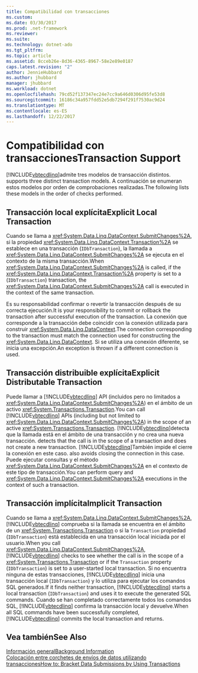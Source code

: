 ```yaml
---
title: Compatibilidad con transacciones
ms.custom: 
ms.date: 03/30/2017
ms.prod: .net-framework
ms.reviewer: 
ms.suite: 
ms.technology: dotnet-ado
ms.tgt_pltfrm: 
ms.topic: article
ms.assetid: 8cceb26e-8d36-4365-8967-58e2e89e0187
caps.latest.revision: "2"
author: JennieHubbard
ms.author: jhubbard
manager: jhubbard
ms.workload: dotnet
ms.openlocfilehash: 79cd52f137347ec24e7cc9a646d0306d95fe53d8
ms.sourcegitcommit: 16186c34a957fdd52e5db7294f291f7530ac9d24
ms.translationtype: MT
ms.contentlocale: es-ES
ms.lasthandoff: 12/22/2017
---
```

# <a name="transaction-support"></a><span data-ttu-id="1bcb2-102">Compatibilidad con transacciones</span><span class="sxs-lookup"><span data-stu-id="1bcb2-102">Transaction Support</span></span>
[!INCLUDE[vbtecdlinq](../../../../../../includes/vbtecdlinq-md.md)]<span data-ttu-id="1bcb2-103">admite tres modelos de transacción distintos.</span><span class="sxs-lookup"><span data-stu-id="1bcb2-103"> supports three distinct transaction models.</span></span> <span data-ttu-id="1bcb2-104">A continuación se enumeran estos modelos por orden de comprobaciones realizadas.</span><span class="sxs-lookup"><span data-stu-id="1bcb2-104">The following lists these models in the order of checks performed.</span></span>  
  
## <a name="explicit-local-transaction"></a><span data-ttu-id="1bcb2-105">Transacción local explícita</span><span class="sxs-lookup"><span data-stu-id="1bcb2-105">Explicit Local Transaction</span></span>  
 <span data-ttu-id="1bcb2-106">Cuando se llama a <xref:System.Data.Linq.DataContext.SubmitChanges%2A>, si la propiedad <xref:System.Data.Linq.DataContext.Transaction%2A> se establece en una transacción (`IDbTransaction`), la llamada a <xref:System.Data.Linq.DataContext.SubmitChanges%2A> se ejecuta en el contexto de la misma transacción.</span><span class="sxs-lookup"><span data-stu-id="1bcb2-106">When <xref:System.Data.Linq.DataContext.SubmitChanges%2A> is called, if the <xref:System.Data.Linq.DataContext.Transaction%2A> property is set to a (`IDbTransaction`) transaction, the <xref:System.Data.Linq.DataContext.SubmitChanges%2A> call is executed in the context of the same transaction.</span></span>  
  
 <span data-ttu-id="1bcb2-107">Es su responsabilidad confirmar o revertir la transacción después de su correcta ejecución.</span><span class="sxs-lookup"><span data-stu-id="1bcb2-107">It is your responsibility to commit or rollback the transaction after successful execution of the transaction.</span></span> <span data-ttu-id="1bcb2-108">La conexión que corresponde a la transacción debe coincidir con la conexión utilizada para construir <xref:System.Data.Linq.DataContext>.</span><span class="sxs-lookup"><span data-stu-id="1bcb2-108">The connection corresponding to the transaction must match the connection used for constructing the <xref:System.Data.Linq.DataContext>.</span></span> <span data-ttu-id="1bcb2-109">Si se utiliza una conexión diferente, se inicia una excepción.</span><span class="sxs-lookup"><span data-stu-id="1bcb2-109">An exception is thrown if a different connection is used.</span></span>  
  
## <a name="explicit-distributable-transaction"></a><span data-ttu-id="1bcb2-110">Transacción distribuible explícita</span><span class="sxs-lookup"><span data-stu-id="1bcb2-110">Explicit Distributable Transaction</span></span>  
 <span data-ttu-id="1bcb2-111">Puede llamar a [!INCLUDE[vbtecdlinq](../../../../../../includes/vbtecdlinq-md.md)] API (incluidos pero no limitados a <xref:System.Data.Linq.DataContext.SubmitChanges%2A>) en el ámbito de un activo <xref:System.Transactions.Transaction>.</span><span class="sxs-lookup"><span data-stu-id="1bcb2-111">You can call [!INCLUDE[vbtecdlinq](../../../../../../includes/vbtecdlinq-md.md)] APIs (including but not limited to <xref:System.Data.Linq.DataContext.SubmitChanges%2A>) in the scope of an active <xref:System.Transactions.Transaction>.</span></span> [!INCLUDE[vbtecdlinq](../../../../../../includes/vbtecdlinq-md.md)]<span data-ttu-id="1bcb2-112">detecta que la llamada está en el ámbito de una transacción y no crea una nueva transacción.</span><span class="sxs-lookup"><span data-stu-id="1bcb2-112"> detects that the call is in the scope of a transaction and does not create a new transaction.</span></span> [!INCLUDE[vbtecdlinq](../../../../../../includes/vbtecdlinq-md.md)]<span data-ttu-id="1bcb2-113">También impide el cierre la conexión en este caso.</span><span class="sxs-lookup"><span data-stu-id="1bcb2-113"> also avoids closing the connection in this case.</span></span> <span data-ttu-id="1bcb2-114">Puede ejecutar consultas y el método <xref:System.Data.Linq.DataContext.SubmitChanges%2A> en el contexto de este tipo de transacción.</span><span class="sxs-lookup"><span data-stu-id="1bcb2-114">You can perform query and <xref:System.Data.Linq.DataContext.SubmitChanges%2A> executions in the context of such a transaction.</span></span>  
  
## <a name="implicit-transaction"></a><span data-ttu-id="1bcb2-115">Transacción implícita</span><span class="sxs-lookup"><span data-stu-id="1bcb2-115">Implicit Transaction</span></span>  
 <span data-ttu-id="1bcb2-116">Cuando se llama a <xref:System.Data.Linq.DataContext.SubmitChanges%2A>, [!INCLUDE[vbtecdlinq](../../../../../../includes/vbtecdlinq-md.md)] comprueba si la llamada se encuentra en el ámbito de un <xref:System.Transactions.Transaction> o si la `Transaction` propiedad (`IDbTransaction`) está establecida en una transacción local iniciada por el usuario.</span><span class="sxs-lookup"><span data-stu-id="1bcb2-116">When you call <xref:System.Data.Linq.DataContext.SubmitChanges%2A>, [!INCLUDE[vbtecdlinq](../../../../../../includes/vbtecdlinq-md.md)] checks to see whether the call is in the scope of a <xref:System.Transactions.Transaction> or if the `Transaction` property (`IDbTransaction`) is set to a user-started local transaction.</span></span> <span data-ttu-id="1bcb2-117">Si no encuentra ninguna de estas transacciones, [!INCLUDE[vbtecdlinq](../../../../../../includes/vbtecdlinq-md.md)] inicia una transacción local (`IDbTransaction`) y lo utiliza para ejecutar los comandos SQL generados.</span><span class="sxs-lookup"><span data-stu-id="1bcb2-117">If it finds neither transaction, [!INCLUDE[vbtecdlinq](../../../../../../includes/vbtecdlinq-md.md)] starts a local transaction (`IDbTransaction`) and uses it to execute the generated SQL commands.</span></span> <span data-ttu-id="1bcb2-118">Cuando se han completado correctamente todos los comandos SQL, [!INCLUDE[vbtecdlinq](../../../../../../includes/vbtecdlinq-md.md)] confirma la transacción local y devuelve.</span><span class="sxs-lookup"><span data-stu-id="1bcb2-118">When all SQL commands have been successfully completed, [!INCLUDE[vbtecdlinq](../../../../../../includes/vbtecdlinq-md.md)] commits the local transaction and returns.</span></span>  
  
## <a name="see-also"></a><span data-ttu-id="1bcb2-119">Vea también</span><span class="sxs-lookup"><span data-stu-id="1bcb2-119">See Also</span></span>  
 [<span data-ttu-id="1bcb2-120">Información general</span><span class="sxs-lookup"><span data-stu-id="1bcb2-120">Background Information</span></span>](../../../../../../docs/framework/data/adonet/sql/linq/background-information.md)  
 [<span data-ttu-id="1bcb2-121">Colocación entre corchetes de envíos de datos utilizando transacciones</span><span class="sxs-lookup"><span data-stu-id="1bcb2-121">How to: Bracket Data Submissions by Using Transactions</span></span>](../../../../../../docs/framework/data/adonet/sql/linq/how-to-bracket-data-submissions-by-using-transactions.md)
